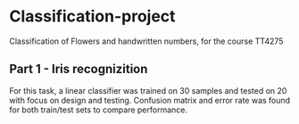 # Classification-project
Classification of Flowers and handwritten numbers, for the course TT4275


## Part 1 - Iris recognizition
For this task, a linear classifier was trained on 30 samples and tested on 20 with focus on design and testing.
Confusion matrix and error rate was found for both train/test sets to compare performance.